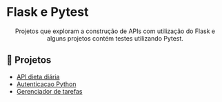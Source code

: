 # Flask e Pytest

<p align="center">
Projetos que exploram a construção de APIs com utilização do Flask e alguns projetos contém testes utilizando Pytest.
</p>

## 🚀 Projetos

- [API dieta diária](https://github.com/artfrc/Flask-e-Pytest/tree/main/API%20dieta%20diaria)
- [Autenticacao Python](https://github.com/artfrc/Flask-e-Pytest/tree/main/Autenticacao%20Python)
- [Gerenciador de tarefas](https://github.com/artfrc/Flask-e-Pytest/tree/main/Gerenciador%20de%20tarefas)
